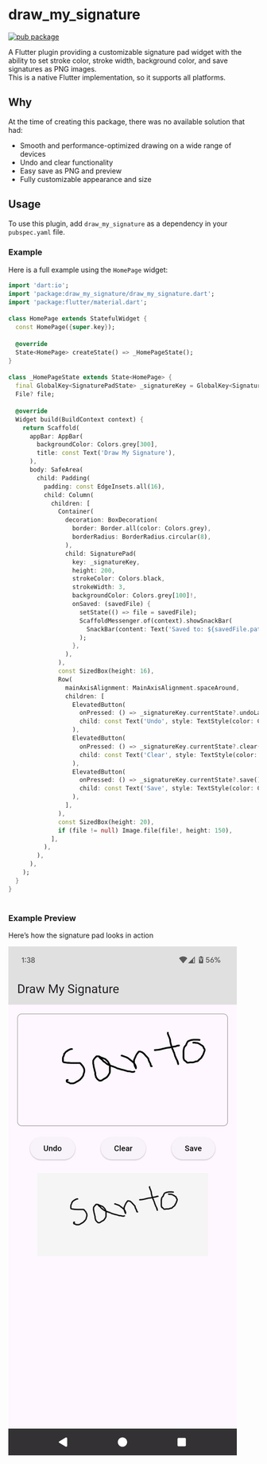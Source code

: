 # draw_my_signature

[![pub package](https://img.shields.io/pub/v/draw_my_signature.svg)](https://pub.dev/packages/draw_my_signature)

A Flutter plugin providing a customizable signature pad widget with the ability to set stroke color, stroke width, background color, and save signatures as PNG images.  
This is a native Flutter implementation, so it supports all platforms.

## Why

At the time of creating this package, there was no available solution that had:

- Smooth and performance-optimized drawing on a wide range of devices
- Undo and clear functionality
- Easy save as PNG and preview
- Fully customizable appearance and size

## Usage

To use this plugin, add `draw_my_signature` as a dependency in your `pubspec.yaml` file.



### Example

Here is a full example using the `HomePage` widget:

```dart
import 'dart:io';
import 'package:draw_my_signature/draw_my_signature.dart';
import 'package:flutter/material.dart';

class HomePage extends StatefulWidget {
  const HomePage({super.key});

  @override
  State<HomePage> createState() => _HomePageState();
}

class _HomePageState extends State<HomePage> {
  final GlobalKey<SignaturePadState> _signatureKey = GlobalKey<SignaturePadState>();
  File? file;

  @override
  Widget build(BuildContext context) {
    return Scaffold(
      appBar: AppBar(
        backgroundColor: Colors.grey[300],
        title: const Text('Draw My Signature'),
      ),
      body: SafeArea(
        child: Padding(
          padding: const EdgeInsets.all(16),
          child: Column(
            children: [
              Container(
                decoration: BoxDecoration(
                  border: Border.all(color: Colors.grey),
                  borderRadius: BorderRadius.circular(8),
                ),
                child: SignaturePad(
                  key: _signatureKey,
                  height: 200,
                  strokeColor: Colors.black,
                  strokeWidth: 3,
                  backgroundColor: Colors.grey[100]!,
                  onSaved: (savedFile) {
                    setState(() => file = savedFile);
                    ScaffoldMessenger.of(context).showSnackBar(
                      SnackBar(content: Text('Saved to: ${savedFile.path}')),
                    );
                  },
                ),
              ),
              const SizedBox(height: 16),
              Row(
                mainAxisAlignment: MainAxisAlignment.spaceAround,
                children: [
                  ElevatedButton(
                    onPressed: () => _signatureKey.currentState?.undoLastStroke(),
                    child: const Text('Undo', style: TextStyle(color: Colors.black)),
                  ),
                  ElevatedButton(
                    onPressed: () => _signatureKey.currentState?.clear(),
                    child: const Text('Clear', style: TextStyle(color: Colors.black)),
                  ),
                  ElevatedButton(
                    onPressed: () => _signatureKey.currentState?.save(),
                    child: const Text('Save', style: TextStyle(color: Colors.black)),
                  ),
                ],
              ),
              const SizedBox(height: 20),
              if (file != null) Image.file(file!, height: 150),
            ],
          ),
        ),
      ),
    );
  }
}



```
### Example Preview

Here’s how the signature pad looks in action 

![Example Screenshot](https://raw.githubusercontent.com/mdsakibulhasansanto/draw_my_signature/main/example/example.jpg)
